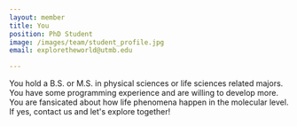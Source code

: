 ```yaml
---
layout: member
title: You
position: PhD Student
image: /images/team/student_profile.jpg
email: exploretheworld@utmb.edu

---
```


You hold a B.S. or M.S. in physical sciences or life sciences related majors. You have some programming experience and are willing to develop more. You are fansicated about how life phenomena happen in the molecular level. If yes, contact us and let's explore together!
